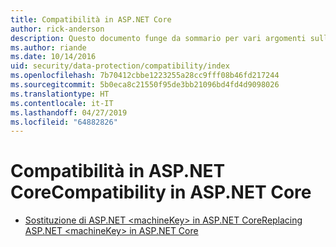 ```yaml
---
title: Compatibilità in ASP.NET Core
author: rick-anderson
description: Questo documento funge da sommario per vari argomenti sulla compatibilità della protezione dati di ASP.NET Core.
ms.author: riande
ms.date: 10/14/2016
uid: security/data-protection/compatibility/index
ms.openlocfilehash: 7b70412cbbe1223255a28cc9fff08b46fd217244
ms.sourcegitcommit: 5b0eca8c21550f95de3bb21096bd4fd4d9098026
ms.translationtype: HT
ms.contentlocale: it-IT
ms.lasthandoff: 04/27/2019
ms.locfileid: "64882826"
---
```

# <a name="compatibility-in-aspnet-core"></a><span data-ttu-id="e7e78-103">Compatibilità in ASP.NET Core</span><span class="sxs-lookup"><span data-stu-id="e7e78-103">Compatibility in ASP.NET Core</span></span>

* [<span data-ttu-id="e7e78-104">Sostituzione di ASP.NET \<machineKey> in ASP.NET Core</span><span class="sxs-lookup"><span data-stu-id="e7e78-104">Replacing ASP.NET \<machineKey> in ASP.NET Core</span></span>](xref:security/data-protection/compatibility/replacing-machinekey)
